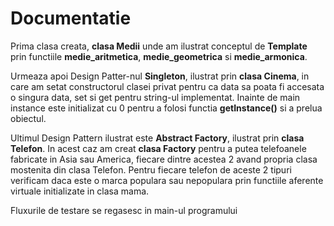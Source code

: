 # Documentatie

Prima clasa creata, **clasa Medii** unde am ilustrat conceptul de **Template** prin functiile **medie_aritmetica**, **medie_geometrica** si **medie_armonica**.

Urmeaza apoi Design Patter-nul **Singleton**, ilustrat prin **clasa Cinema**, in care am setat constructorul clasei privat pentru ca data sa poata fi accesata o singura data, set si get pentru string-ul implementat. Inainte de main instance este initializat cu 0 pentru a folosi functia **getInstance()** si a prelua obiectul.

Ultimul Design Pattern ilustrat este **Abstract Factory**, ilustrat prin **clasa Telefon**. In acest caz am creat **clasa Factory** pentru a putea telefoanele fabricate in Asia sau America, fiecare dintre acestea 2 avand propria clasa mostenita din clasa Telefon. Pentru fiecare telefon de aceste 2 tipuri verificam daca este o marca populara sau nepopulara prin functiile aferente virtuale initializate in clasa mama.

Fluxurile de testare se regasesc in main-ul programului
